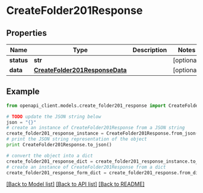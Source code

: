 # CreateFolder201Response


## Properties
Name | Type | Description | Notes
------------ | ------------- | ------------- | -------------
**status** | **str** |  | [optional] 
**data** | [**CreateFolder201ResponseData**](CreateFolder201ResponseData.md) |  | [optional] 

## Example

```python
from openapi_client.models.create_folder201_response import CreateFolder201Response

# TODO update the JSON string below
json = "{}"
# create an instance of CreateFolder201Response from a JSON string
create_folder201_response_instance = CreateFolder201Response.from_json(json)
# print the JSON string representation of the object
print CreateFolder201Response.to_json()

# convert the object into a dict
create_folder201_response_dict = create_folder201_response_instance.to_dict()
# create an instance of CreateFolder201Response from a dict
create_folder201_response_form_dict = create_folder201_response.from_dict(create_folder201_response_dict)
```
[[Back to Model list]](../README.md#documentation-for-models) [[Back to API list]](../README.md#documentation-for-api-endpoints) [[Back to README]](../README.md)


